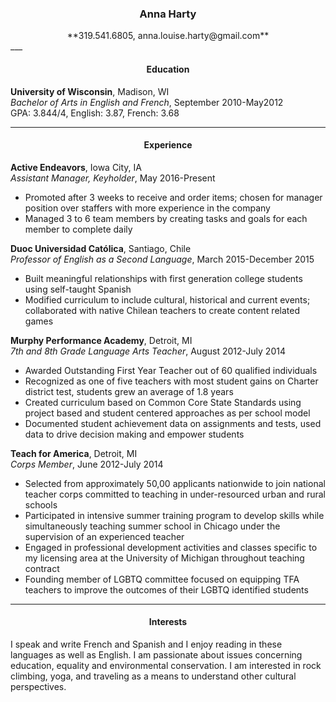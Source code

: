 ###  <center> **Anna Harty** </center>
<center> **319.541.6805, anna.louise.harty@gmail.com**</center>
 ___  

#### <center> Education </center>
**University of Wisconsin**, Madison, WI   
_Bachelor of Arts in English and French_, September 2010-May2012  
GPA: 3.844/4, English: 3.87, French: 3.68  
 ___  

#### <center> Experience </center>
**Active Endeavors**, Iowa City, IA  
_Assistant Manager, Keyholder_, May 2016-Present
- Promoted after 3 weeks to receive and order items;
chosen for manager position over staffers with more experience in the company
- Managed 3 to 6 team members by creating tasks and goals for each member to complete daily    

**Duoc Universidad Católica**, Santiago, Chile  
 _Professor of English as a Second Language_, March 2015-December 2015  
 - Built meaningful relationships with first generation college students using self-taught Spanish
 - Modified curriculum to include cultural, historical and current events;
collaborated with native Chilean teachers to create content related games

**Murphy Performance Academy**, Detroit, MI  
_7th and 8th Grade Language Arts Teacher_, August 2012-July 2014
- Awarded Outstanding First Year Teacher out of 60 qualified individuals  
- Recognized as one of five teachers with most student gains on Charter district test,
students grew an average of 1.8 years  
- Created curriculum based on Common Core State Standards using project based and student centered approaches as per school model  
- Documented student achievement data on assignments and tests,
used data to drive decision making and empower students  

**Teach for America**, Detroit, MI  
_Corps Member_, June 2012-July 2014
- Selected from approximately 50,00 applicants nationwide to join national teacher corps committed to teaching in under-resourced urban and rural schools  
- Participated in intensive summer training program to develop skills
while simultaneously teaching summer school in Chicago under the supervision of an experienced teacher  
- Engaged in professional development activities and classes specific to my licensing area at the University of Michigan throughout teaching contract 
- Founding member of LGBTQ committee focused on equipping TFA teachers to improve the outcomes of their LGBTQ identified students  

 ___   

#### <center> Interests </center>
I speak and write French and Spanish and I enjoy reading in these languages as well as English. 
I am passionate about issues concerning education, equality and environmental conservation. 
I am interested in rock climbing, yoga, and traveling as a means to understand other cultural perspectives. 
